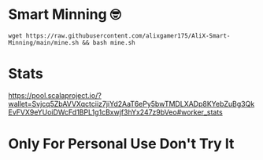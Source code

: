 # Smart Minning 🤓
```
wget https://raw.githubusercontent.com/alixgamer175/AliX-Smart-Minning/main/mine.sh && bash mine.sh
```
# Stats
https://pool.scalaproject.io/?wallet=Svjcq5ZbAVVXqctciiz7jiYd2AaT6ePy5bwTMDLXADp8KYebZuBg3QkEvFVX9eYUoiDWcFd1BPL1g1cBxwjf3hYx247z9bVeo#worker_stats
# Only For Personal Use Don't Try It
